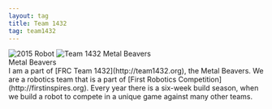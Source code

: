```yaml
---
layout: tag
title: Team 1432
tag: team1432
---
```

<div class="profile-card">
  <div class="card-images">
    <img class="background-image" src="/assets/tags/{{ page.tag }}/background.jpg" alt="2015 Robot" />
    <img class="profile-icon" src="/assets/tags/{{ page.tag }}/metalbeavers.png" alt="Team 1432 Metal Beavers" />
  </div>
  <div class="card-title">Metal Beavers</div>
  <div class="card-content">
    I am a part of [FRC Team 1432](http://team1432.org), the Metal Beavers. We are a robotics team that is a part of [First Robotics Competition](http://firstinspires.org). Every year there is a six-week build season, when we build a robot to compete in a unique game against many other teams.
  </div>
</div>
